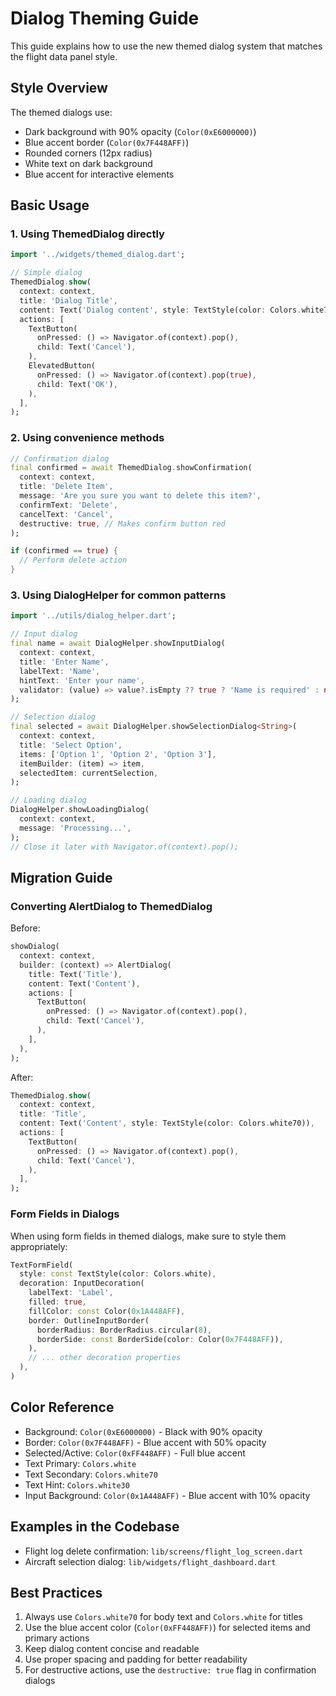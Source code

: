 # Dialog Theming Guide

This guide explains how to use the new themed dialog system that matches the flight data panel style.

## Style Overview

The themed dialogs use:
- Dark background with 90% opacity (`Color(0xE6000000)`)
- Blue accent border (`Color(0x7F448AFF)`)
- Rounded corners (12px radius)
- White text on dark background
- Blue accent for interactive elements

## Basic Usage

### 1. Using ThemedDialog directly

```dart
import '../widgets/themed_dialog.dart';

// Simple dialog
ThemedDialog.show(
  context: context,
  title: 'Dialog Title',
  content: Text('Dialog content', style: TextStyle(color: Colors.white70)),
  actions: [
    TextButton(
      onPressed: () => Navigator.of(context).pop(),
      child: Text('Cancel'),
    ),
    ElevatedButton(
      onPressed: () => Navigator.of(context).pop(true),
      child: Text('OK'),
    ),
  ],
);
```

### 2. Using convenience methods

```dart
// Confirmation dialog
final confirmed = await ThemedDialog.showConfirmation(
  context: context,
  title: 'Delete Item',
  message: 'Are you sure you want to delete this item?',
  confirmText: 'Delete',
  cancelText: 'Cancel',
  destructive: true, // Makes confirm button red
);

if (confirmed == true) {
  // Perform delete action
}
```

### 3. Using DialogHelper for common patterns

```dart
import '../utils/dialog_helper.dart';

// Input dialog
final name = await DialogHelper.showInputDialog(
  context: context,
  title: 'Enter Name',
  labelText: 'Name',
  hintText: 'Enter your name',
  validator: (value) => value?.isEmpty ?? true ? 'Name is required' : null,
);

// Selection dialog
final selected = await DialogHelper.showSelectionDialog<String>(
  context: context,
  title: 'Select Option',
  items: ['Option 1', 'Option 2', 'Option 3'],
  itemBuilder: (item) => item,
  selectedItem: currentSelection,
);

// Loading dialog
DialogHelper.showLoadingDialog(
  context: context,
  message: 'Processing...',
);
// Close it later with Navigator.of(context).pop();
```

## Migration Guide

### Converting AlertDialog to ThemedDialog

Before:
```dart
showDialog(
  context: context,
  builder: (context) => AlertDialog(
    title: Text('Title'),
    content: Text('Content'),
    actions: [
      TextButton(
        onPressed: () => Navigator.of(context).pop(),
        child: Text('Cancel'),
      ),
    ],
  ),
);
```

After:
```dart
ThemedDialog.show(
  context: context,
  title: 'Title',
  content: Text('Content', style: TextStyle(color: Colors.white70)),
  actions: [
    TextButton(
      onPressed: () => Navigator.of(context).pop(),
      child: Text('Cancel'),
    ),
  ],
);
```

### Form Fields in Dialogs

When using form fields in themed dialogs, make sure to style them appropriately:

```dart
TextFormField(
  style: const TextStyle(color: Colors.white),
  decoration: InputDecoration(
    labelText: 'Label',
    filled: true,
    fillColor: const Color(0x1A448AFF),
    border: OutlineInputBorder(
      borderRadius: BorderRadius.circular(8),
      borderSide: const BorderSide(color: Color(0x7F448AFF)),
    ),
    // ... other decoration properties
  ),
)
```

## Color Reference

- Background: `Color(0xE6000000)` - Black with 90% opacity
- Border: `Color(0x7F448AFF)` - Blue accent with 50% opacity  
- Selected/Active: `Color(0xFF448AFF)` - Full blue accent
- Text Primary: `Colors.white`
- Text Secondary: `Colors.white70`
- Text Hint: `Colors.white30`
- Input Background: `Color(0x1A448AFF)` - Blue accent with 10% opacity

## Examples in the Codebase

- Flight log delete confirmation: `lib/screens/flight_log_screen.dart`
- Aircraft selection dialog: `lib/widgets/flight_dashboard.dart`

## Best Practices

1. Always use `Colors.white70` for body text and `Colors.white` for titles
2. Use the blue accent color (`Color(0xFF448AFF)`) for selected items and primary actions
3. Keep dialog content concise and readable
4. Use proper spacing and padding for better readability
5. For destructive actions, use the `destructive: true` flag in confirmation dialogs
